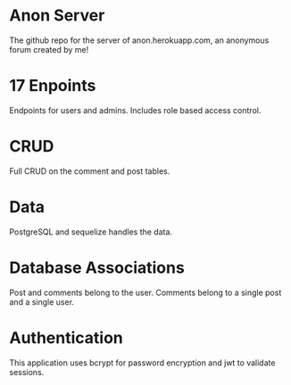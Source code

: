 # Anon Server
The github repo for the server of anon.herokuapp.com, an anonymous forum created by me!

# 17 Enpoints
Endpoints for users and admins. Includes role based access control.

# CRUD
Full CRUD on the comment and post tables.

# Data
PostgreSQL and sequelize handles the data.

# Database Associations
Post and comments belong to the user. Comments belong to a single post and a single user.

# Authentication
This application uses bcrypt for password encryption and jwt to validate sessions.
